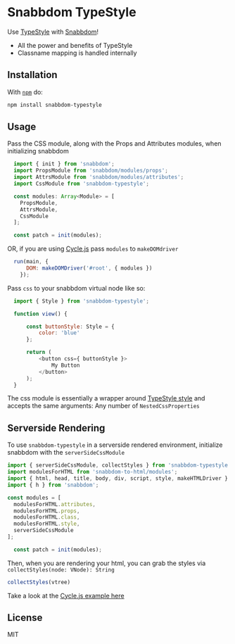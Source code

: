 # Snabbdom TypeStyle
Use [TypeStyle](https://github.com/typestyle/typestyle) with [Snabbdom](https://github.com/snabbdom/snabbdom)!
* All the power and benefits of TypeStyle
* Classname mapping is handled internally

## Installation

With [`npm`](https://www.npmjs.com/) do:

```bash
npm install snabbdom-typestyle
```

## Usage

Pass the CSS module, along with the Props and Attributes modules, when initializing snabbdom

```js
  import { init } from 'snabbdom';
  import PropsModule from 'snabbdom/modules/props';
  import AttrsModule from 'snabbdom/modules/attributes';
  import CssModule from 'snabbdom-typestyle';

  const modules: Array<Module> = [
    PropsModule,
    AttrsModule,
    CssModule
  ];

  const patch = init(modules);
```

OR, if you are using [Cycle.js](https://github.com/cyclejs/cyclejs) pass `modules` to `makeDOMdriver`
```js
  run(main, {
      DOM: makeDOMDriver('#root', { modules })
    });
```

Pass `css` to your snabbdom virtual node like so:

```js
  import { Style } from 'snabbdom-typestyle';

  function view() {

      const buttonStyle: Style = {
          color: 'blue'
      };

      return (
          <button css={ buttonStyle }>
              My Button
          </button>
      );
  }
```
The css module is essentially a wrapper around [TypeStyle style](https://typestyle.github.io/#/core/-style-) and accepts the same arguments: Any number of `NestedCssProperties`

## Serverside Rendering
To use `snabbdom-typestyle` in a serverside rendered environment, initialize snabbdom with the `serverSideCssModule`

```js
import { serverSideCssModule, collectStyles } from 'snabbdom-typestyle';
import modulesForHTML from 'snabbdom-to-html/modules';
import { html, head, title, body, div, script, style, makeHTMLDriver } from '@cycle/dom';
import { h } from 'snabbdom';

const modules = [
  modulesForHTML.attributes,
  modulesForHTML.props,
  modulesForHTML.class,
  modulesForHTML.style,
  serverSideCssModule
];

  const patch = init(modules);
```

Then, when you are rendering your html, you can grab the styles via `collectStyles(node: VNode): String`

```js
collectStyles(vtree)
```

Take a look at the [Cycle.js example here](https://github.com/sklingler93/cyclejs/tree/master/examples/advanced/isomorphic)

## License

MIT

